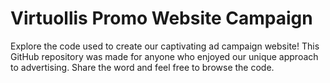 # Virtuollis Promo Website Campaign 
Explore the code used to create our captivating ad campaign website! This GitHub repository was made for anyone who enjoyed our unique approach to advertising. Share the word and feel free to browse the code.
